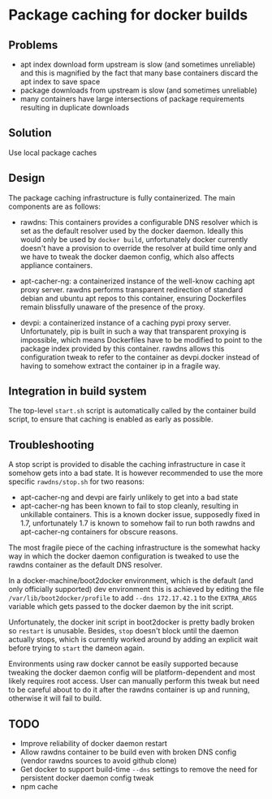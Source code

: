 Package caching for docker builds
=================================

Problems
--------

 - apt index download form upstream is slow (and sometimes unreliable)
   and this is magnified by the fact that many base containers discard
   the apt index to save space
 - package downloads from upstream is slow (and sometimes unreliable)
 - many containers have large intersections of package requirements
   resulting in duplicate downloads


Solution
--------

 Use local package caches


Design
------

The package caching infrastructure is fully containerized. The main
components are as follows:

 - rawdns: This containers provides a configurable DNS resolver which
   is set as the default resolver used by the docker daemon. Ideally
   this would only be used by `docker build`, unfortunately docker
   currently doesn't have a provision to override the resolver at build
   time only and we have to tweak the docker daemon config, which also
   affects appliance containers.
   
 - apt-cacher-ng: a containerized instance of the well-know caching apt
   proxy server. rawdns performs transparent redirection of standard
   debian and ubuntu apt repos to this container, ensuring Dockerfiles
   remain blissfully unaware of the presence of the proxy.

 - devpi: a containerized instance of a caching pypi proxy server.
   Unfortunately, pip is built in such a way that transparent proxying
   is impossible, which means Dockerfiles have to be modified to point
   to the package index provided by this container. rawdns allows this
   configuration tweak to refer to the container as devpi.docker instead
   of having to somehow extract the container ip in a fragile way.


Integration in build system
---------------------------

The top-level `start.sh` script is automatically called by the container
build script, to ensure that caching is enabled as early as possible.


Troubleshooting
---------------

A stop script is provided to disable the caching infrastructure in case
it somehow gets into a bad state. It is however recommended to use the
more specific `rawdns/stop.sh` for two reasons:
  - apt-cacher-ng and devpi are fairly unlikely to get into a bad state
  - apt-cacher-ng has been known to fail to stop cleanly, resulting in
    unkillable containers. This is a known docker issue, supposedly fixed
    in 1.7, unfortunately 1.7 is known to somehow fail to run both rawdns
    and apt-cacher-ng containers for obscure reasons.

The most fragile piece of the caching infrastructure is the somewhat hacky
way in which the docker daemon configuration is tweaked to use the rawdns
container as the default DNS resolver.

In a docker-machine/boot2docker environment, which is the default (and only
officially supported) dev environment this is achieved by editing the file
`/var/lib/boot2docker/profile` to add `--dns 172.17.42.1` to the `EXTRA_ARGS`
variable which gets passed to the docker daemon by the init script.

Unfortunately, the docker init script in boot2docker is pretty badly broken
so `restart` is unusable. Besides, `stop` doesn't block until the daemon
actually stops, which is currently worked around by adding an explicit wait
before trying to `start` the dameon again.

Environments using raw docker cannot be easily supported because tweaking the
docker daemon config will be platform-dependent and most likely requires root
access. User can manually perform this tweak but need to be careful about to
do it after the rawdns container is up and running, otherwise it will fail to
build.


TODO
----

 - Improve reliability of docker daemon restart
 - Allow rawdns container to be build even with broken DNS config (vendor
   rawdns sources to avoid github clone)
 - Get docker to support build-time `--dns` settings to remove the need for
   persistent docker daemon config tweak
 - npm cache

